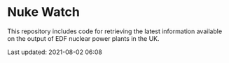 # Nuke Watch

This repository includes code for retrieving the latest information available on the output of EDF nuclear power plants in the UK.

Last updated: 2021-08-02 06:08